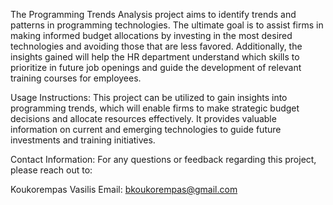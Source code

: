 The Programming Trends Analysis project aims to identify trends and patterns in programming technologies. The ultimate goal is to assist firms in making informed budget allocations by investing in the most desired technologies and avoiding those that are less favored. Additionally, the insights gained will help the HR department understand which skills to prioritize in future job openings and guide the development of relevant training courses for employees.

Usage Instructions:
This project can be utilized to gain insights into programming trends, which will enable firms to make strategic budget decisions and allocate resources effectively. It provides valuable information on current and emerging technologies to guide future investments and training initiatives.

Contact Information:
For any questions or feedback regarding this project, please reach out to:

Koukorempas Vasilis
Email: bkoukorempas@gmail.com
